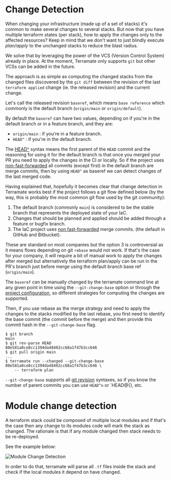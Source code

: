 # Change Detection

When changing your infrastructure (made up of a set of stacks) it's common to
make several changes to several stacks. But now that you have multiple terraform
states (per stack), how to apply the changes only to the affected resources?
Keep in mind that we don't want to just blindly execute _plan/apply_ to the
unchanged stacks to reduce the blast radius.

We solve that by leveraging the power of the VCS (Version Control System)
already in place. At the moment, Terramate only supports `git` but other VCSs
can be added in the future.

The approach is as simple as computing the changed stacks from the changed files 
discovered by the `git diff` between the revision of the last `terraform applied` 
change (ie. the released revision) and the current change.

Let's call the released revision `baseref`, which means `base reference` which
commonly is the default branch (`origin/main` or `origin/default`).

By default the `baseref` can have two values, depending on if you're in the
default branch or in a feature branch, and they are:

* `origin/main` : if you're in a feature branch.
* `HEAD^` : if you're in the default branch.

The [HEAD^](https://git-scm.com/docs/gitrevisions) syntax means the first
parent of the `HEAD` commit and the reasoning for using it for the default
branch is that once you merged your PR you need to apply the changes in the CI 
or locally. So if the project uses
[non-fast-forwarded](https://git-scm.com/docs/git-merge#_fast_forward_merge)
all commits (except first) in the default branch are merge commits, then by
using `HEAD^` as baseref we can detect changes of the last merged code.

Having explained that, hopefully it becomes clear that change detection in
Terramate works best if the project follows a git flow defined below (by the
way, this is probably the most common git flow used by the git community):

1. The default branch (commonly `main`) is considered to be the stable branch
   that represents the deployed state of your IaC.
2. Changes that should be planned and applied should be added through a feature
   or bugfix branch.
3. The IaC project uses [non
  fast-forwarded](https://git-scm.com/docs/git-merge#_fast_forward_merge) merge
  commits. (the default in GitHub and Bitbucket).

These are standard on most companies but the option 3 is controversial as it
means flows depending on git `rebase` would not work. If that's the case for
your company, it will require a bit of manual work to apply the changes after
merged but alternatively the terraform plan/apply can be run in the PR's branch
just before merge using the default branch base ref (`origin/main`).

The `baseref` can be manually changed by the terramate command line at any given
point in time using the `--git-change-base` option or through the [project configuration](project-config.md),
so different strategies for computing the changes are supported.

Then, if you use rebase as the merge strategy and need to apply the changes to
the stacks modified by the last rebase, you first need to identify the base
commit (the commit before the merge) and then provide this commit hash in the
`--git-change-base` flag.

```
$ git branch
main
$ git rev-parse HEAD
80e581a8ce8cc1394da48402cc68a1f47b3cc646
$ git pull origin main
...
$ terramate run --changed --git-change-base 80e581a8ce8cc1394da48402cc68a1f47b3cc646 \
    -- terraform plan
```

`--git-change-base` supports all [git
revision](https://git-scm.com/docs/gitrevisions) syntaxes, so if you know the
number of parent commits you can use `HEAD^n` or `HEAD@{<query>}, etc.

# Module change detection

A terraform stack could be composed of multiple local modules and if that's the
case then any change to its modules code will mark the stack as changed.
The rationale is that if any module changed then stack needs to be re-deployed.

See the example below:

![Module Change Detection](/docs/assets/module-change-detection.gif)

In order to do that, terramate will parse all `.tf` files inside the stack and
check if the local modules it depend on have changed.
